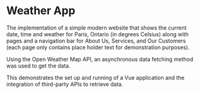 # Weather App

The implementation of a simple modern website that shows the current date, time and weather for Paris, Ontario (in degrees Celsius) along with
pages and a navigation bar for About Us, Services, and Our Customers (each page only contains place holder text for demonstration purposes).

Using the Open Weather Map API, an asynchronous data fetching method was used to get the data.

This demonstrates the set up and running of a Vue application and the integration of third-party APIs to retrieve data.
